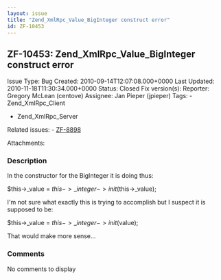 ```yaml
---
layout: issue
title: "Zend_XmlRpc_Value_BigInteger construct error"
id: ZF-10453
---
```


ZF-10453: Zend\_XmlRpc\_Value\_BigInteger construct error
---------------------------------------------------------

 Issue Type: Bug Created: 2010-09-14T12:07:08.000+0000 Last Updated: 2010-11-18T11:30:34.000+0000 Status: Closed Fix version(s): 
 Reporter:  Gregory McLean (centove)  Assignee:  Jan Pieper (jpieper)  Tags: - Zend\_XmlRpc\_Client
- Zend\_XmlRpc\_Server
 
 Related issues: - [ZF-8898](/issues/browse/ZF-8898)
 
 Attachments: 
### Description

In the constructor for the BigInteger it is doing thus:

$this->\_value = $this->\_integer->init($this->\_value);

I'm not sure what exactly this is trying to accomplish but I suspect it is supposed to be:

$this->\_value = $this->\_integer->init($value);

That would make more sense...

 

 

### Comments

No comments to display